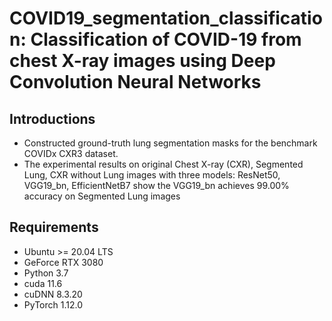 # COVID19_segmentation_classification: Classification of COVID-19 from chest X-ray images using Deep Convolution Neural Networks
## Introductions
- Constructed ground-truth lung segmentation masks for the benchmark COVIDx CXR3 dataset.
- The experimental results on original Chest X-ray (CXR), Segmented Lung, CXR without Lung images with three models: ResNet50, VGG19_bn, EfficientNetB7 show the VGG19_bn achieves 99.00% accuracy on Segmented Lung images 
## Requirements
- Ubuntu >= 20.04 LTS
- GeForce RTX 3080
- Python 3.7
- cuda 11.6
- cuDNN 8.3.20
- PyTorch 1.12.0
